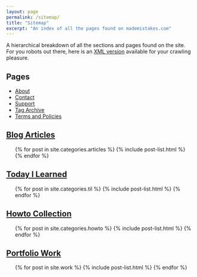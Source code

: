 ```yaml
---
layout: page
permalink: /sitemap/
title: "Sitemap"
excerpt: "An index of all the pages found on mademistakes.com"
---
```


A hierarchical breakdown of all the sections and pages found on the site. For you robots out there, here is an [XML version](/sitemap.xml) available for your crawling pleasure.

<h2>Pages</h2>
<ul>
  <li><a href="/about/">About</a></li>
  <li><a href="/contact/">Contact</a></li>
  <!-- <li><a href="/faqs/">Frequently Asked Questions</a></li> -->
  <li><a href="/support/">Support</a></li>
  <li><a href="/tag/">Tag Archive</a></li>
  <li><a href="/terms/">Terms and Policies</a></li>
</ul>

<h2><a href="/articles/">Blog Articles</a></h2>
<ul>
  {% for post in site.categories.articles %}
    {% include post-list.html %}
  {% endfor %}
</ul>

<h2><a href="/til/">Today I Learned</a></h2>
<ul>
  {% for post in site.categories.til %}
    {% include post-list.html %}
  {% endfor %}
</ul>

<h2><a href="/howto/">Howto Collection</a></h2>
<ul>
  {% for post in site.categories.howto %}
    {% include post-list.html %}
  {% endfor %}
</ul>

<h2><a href="/work/">Portfolio Work</a></h2>
<ul>
  {% for post in site.work %}
    {% include post-list.html %}
  {% endfor %}
</ul>
